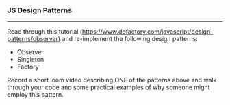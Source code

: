### JS Design Patterns

---

Read through this tutorial (https://www.dofactory.com/javascript/design-patterns/observer) and re-implement the following design patterns:

-   Observer
-   Singleton
-   Factory

Record a short loom video describing ONE of the patterns above and walk through your code and some practical examples of why someone might employ this pattern.
